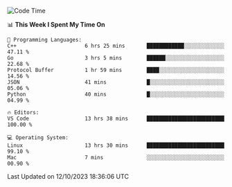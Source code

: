 
<!--START_SECTION:waka-->
![Code Time](http://img.shields.io/badge/Code%20Time-1%2C179%20hrs%2021%20mins-blue)

📊 **This Week I Spent My Time On** 

```text
💬 Programming Languages: 
C++                      6 hrs 25 mins       ████████████░░░░░░░░░░░░░   47.11 % 
Go                       3 hrs 5 mins        ██████░░░░░░░░░░░░░░░░░░░   22.68 % 
Protocol Buffer          1 hr 59 mins        ████░░░░░░░░░░░░░░░░░░░░░   14.56 % 
JSON                     41 mins             █░░░░░░░░░░░░░░░░░░░░░░░░   05.06 % 
Python                   40 mins             █░░░░░░░░░░░░░░░░░░░░░░░░   04.99 % 

🔥 Editors: 
VS Code                  13 hrs 38 mins      █████████████████████████   100.00 % 

💻 Operating System: 
Linux                    13 hrs 30 mins      █████████████████████████   99.10 % 
Mac                      7 mins              ░░░░░░░░░░░░░░░░░░░░░░░░░   00.90 % 
```


 Last Updated on 12/10/2023 18:36:06 UTC
<!--END_SECTION:waka-->

